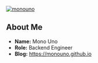 [![monouno](https://github-readme-stats.vercel.app/api?username=monouno)](https://monouno.github.io)

## About Me

* **Name:** Mono Uno
* **Role:** Backend Engineer
* **Blog:** <https://monouno.github.io>
